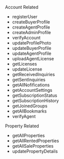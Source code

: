Account Related

- registerUser
- createBuyerProfile
- createAgentProfile
- createAdminProfile
- verifyAccount
- updateProfilePhoto
- updateBuyerProfile
- updateAgentProfile
- uploadAgentLicense
- getLicenses
- updateLicense
- getReceivedInquiries
- getSentInquiries
- getAllNofifications
- getAccountSettings
- getSubscriptionStatus
- getSubscriptionHistory
- getJoinedGroups
- getAllBookmarks
- verifyAgent


Property Related

- getAllProperties
- getAllRentedProperties
- getAllSaleProperties
- updatePropertyDetails